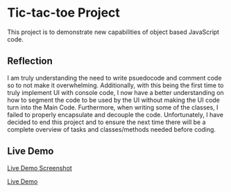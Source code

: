 # Tic-tac-toe Project
This project is to demonstrate new capabilities of object based JavaScript code.

## Reflection
I am truly understanding the need to write psuedocode and comment code so to not make it overwhelming. Additionally, with this being the first time to truly implement UI with console code, I now have a better understanding on how to segment the code to be used by the UI without making the UI code turn into the Main Code. Furthermore, when writing some of the classes, I failed to properly encapsulate and decouple the code. Unfortunately, I have decided to end this project and to ensure the next time there will be a complete overview of tasks and classes/methods needed before coding.

## Live Demo
[Live Demo Screenshot]()

[Live Demo]()